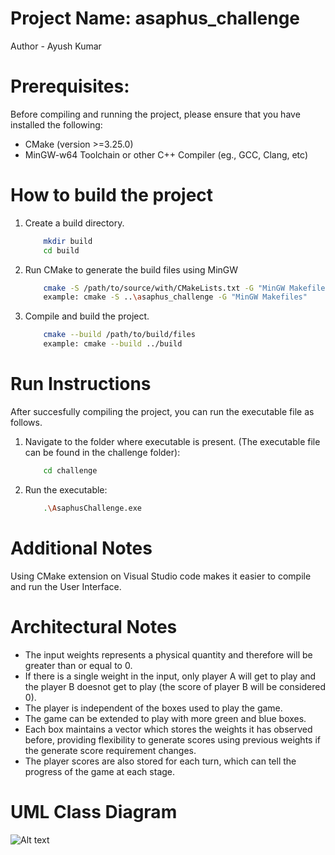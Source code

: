 # Project Name: asaphus_challenge

Author - Ayush Kumar


# Prerequisites:
Before compiling and running the project, please ensure that you have installed the following:

- CMake (version >=3.25.0)
- MinGW-w64 Toolchain or other C++ Compiler (eg., GCC, Clang, etc)

# How to build the project

1. Create a build directory.

    ````bash
        mkdir build
        cd build
    ````
2. Run CMake to generate the build files using MinGW

    ````bash
        cmake -S /path/to/source/with/CMakeLists.txt -G "MinGW Makefiles"
        example: cmake -S ..\asaphus_challenge -G "MinGW Makefiles"
    ````
3. Compile and build the project.

    ````bash
        cmake --build /path/to/build/files
        example: cmake --build ../build
    ````

# Run Instructions

After succesfully compiling the project, you can run the executable file as follows.

1. Navigate to the folder where executable is present. (The executable file can be found in the challenge folder):

    ````bash
        cd challenge
    ````
2. Run the executable:

    ````bash
        .\AsaphusChallenge.exe
    ````
# Additional Notes

Using CMake extension on Visual Studio code makes it easier to compile and run the User Interface.

# Architectural Notes 

- The input weights represents a physical quantity and therefore will be greater than or equal to 0. 
- If there is a single weight in the input, only player A will get to play and the player B doesnot get to play (the score of player B will be considered 0).
- The player is independent of the boxes used to play the game.
- The game can be extended to play with more green and blue boxes.
- Each box maintains a vector which stores the weights it has observed before, providing flexibility to generate scores using previous weights if the generate score requirement changes.
- The player scores are also stored for each turn, which can tell the progress of the game at each stage.

# UML Class Diagram

![Alt text](asaphusChallenge\asaphus_challenge\classDiagram.png)


